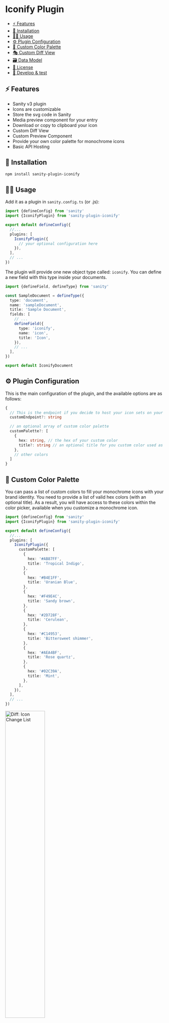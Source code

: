# Iconify Plugin

- [⚡️ Features](#%EF%B8%8F-features)
- [🔌 Installation](#-installation)
- [🧑‍💻 Usage](#-usage)
- [⚙️ Plugin Configuration](#%EF%B8%8F-plugin-configuration)
- [🎨 Custom Color Palette](#-custom-color-palette)
- [🎭 Custom Diff View](#-custom-diff-view)
- [🗃️ Data Model](#%EF%B8%8F-data-model)
- [📝 License](#-license)
- [🧪 Develop & test](#-develop--test)

## ⚡️ Features

- Sanity v3 plugin
- Icons are customizable
- Store the svg code in Sanity
- Media preview component for your entry
- Download or copy to clipboard your icon
- Custom Diff View
- Custom Preview Component
- Provide your own color palette for monochrome icons
- Basic API Hosting

## 🔌 Installation

```sh
npm install sanity-plugin-iconify
```

## 🧑‍💻 Usage

Add it as a plugin in `sanity.config.ts` (or .js):

```ts
import {defineConfig} from 'sanity'
import {IconifyPlugin} from 'sanity-plugin-iconify'

export default defineConfig({
  //...
  plugins: [
    IconifyPlugin({
      // your optional configuration here
    }),
  ],
  // ...
})
```

The plugin will provide one new object type called: `iconify`. You can define a new field with this type inside your documents.

```ts
import {defineField, defineType} from 'sanity'

const SampleDocument = defineType({
  type: 'document',
  name: 'sampleDocument',
  title: 'Sample Document',
  fields: [
    // ...
    defineField({
      type: 'iconify',
      name: 'icon',
      title: 'Icon',
    }),
    // ...
  ],
})

export default IconifyDocument
```

## ⚙️ Plugin Configuration

This is the main configuration of the plugin, and the available options are as follows:

```ts
{
  // This is the endpoint if you decide to host your icon sets on your own server. For more details, see the dedicated session below
  customEndpoint?: string

  // an optional array of custom color palette
  customPalette?: [
    {
      hex: string, // the hex of your custom color
      title?: string // an optional title for you custom color used as tooltip inside the color picker.
    },
    // other colors
  ]
}
```

## 🎨 Custom Color Palette

You can pass a list of custom colors to fill your monochrome icons with your brand identity.
You need to provide a list of valid hex colors (with an optional title).
As a result, you will have access to these colors within the color picker, available when you customize a monochrome icon.

```ts
import {defineConfig} from 'sanity'
import {IconifyPlugin} from 'sanity-plugin-iconify'

export default defineConfig({
  //...
  plugins: [
    IconifyPlugin({
      customPalette: [
        {
          hex: '#AB87FF',
          title: 'Tropical Indigo',
        },
        {
          hex: '#B4E1FF',
          title: 'Uranian Blue',
        },
        {
          hex: '#F49E4C',
          title: 'Sandy brown',
        },
        {
          hex: '#2D728F',
          title: 'Cerulean',
        },
        {
          hex: '#C14953',
          title: 'Bittersweet shimmer',
        },
        {
          hex: '#AEA4BF',
          title: 'Rose quartz',
        },
        {
          hex: '#02C39A',
          title: 'Mint',
        },
      ],
    }),
  ],
  // ...
})
```

<p align="left">
  <img width="50%" src="docs/images/custom-color-palette.jpg" alt="Diff: Icon Change List"/>
</p>

## 🎭 Custom Diff View

The plugin comes with a [custom diff component](https://www.sanity.io/docs/custom-diff-components) that lets you see the differences in a more human-readable way.
You can have tree different custom diff views:

### Icon Added

<p align="left">
  <img width="50%" src="docs/images/diff-icon-added.jpg" alt="Diff: Icon Added"/>
</p>

### Icon Changed

<p align="left">
  <img width="50%" src="docs/images/diff-icon-changed.jpg" alt="Diff: Icon Changed"/>
</p>

### Icon Removed

<p align="left">
  <img width="50%" src="docs/images/diff-icon-removed.jpg" alt="Diff: Icon Removed"/>
</p>

In any of the above cases you can always see the list of all the changes clicking on the `Show details` CTA.

<p align="left">
  <img width="50%" src="docs/images/diff-icon-change-list.jpg" alt="Diff: Icon Change List"/>
</p>

## 🗃️ Data model

```ts
  {
    _type: 'iconify',
    icon: string
    metadata: {
      iconName: string
      collectionId: string
      collectionName: string
      url: string
      downloadUrl: string
      inlineSvg: string
      hFlip: boolean
      vFlip: boolean
      rotate: number
      size: {
        width: number
        height: number
      }
      color: {
        hex: string
        rgba: {
          r: number
          g: number
          b: number
          a: number
        }
      }
      palette: boolean
      author: {
        name: string
        url: string
      },
      license: {
        name: string
        url: string
      }
    }
  }
```

## 📝 License

[MIT](LICENSE) © William Iommi

## 🧪 Develop & test

This plugin uses [@sanity/plugin-kit](https://github.com/sanity-io/plugin-kit)
with default configuration for build & watch scripts.

See [Testing a plugin in Sanity Studio](https://github.com/sanity-io/plugin-kit#testing-a-plugin-in-sanity-studio)
on how to run this plugin with hotreload in the studio.

### Release new version

Run ["CI & Release" workflow](https://github.com/williamiommi/sanity-plugin-i18n-fields/actions/workflows/main.yml).
Make sure to select the main branch and check "Release new version".

Semantic release will only release on configured branches, so it is safe to run release on any branch.

# una nota sulla sessione, magari da rendere opzionale?

# rendere opzionale anche lo store inline dell'icona? se metti a true sarà sempre settato a true, ma puoi decheccarlo se vuoi sulla singola icona. Oppure anche come opzione sul field (piu complicato quest'ultimo).
